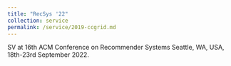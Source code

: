 ```yaml
---
title: "RecSys '22"
collection: service
permalink: /service/2019-ccgrid.md
---
```

SV at 16th ACM Conference on Recommender Systems Seattle, WA, USA, 18th-23rd September 2022.

